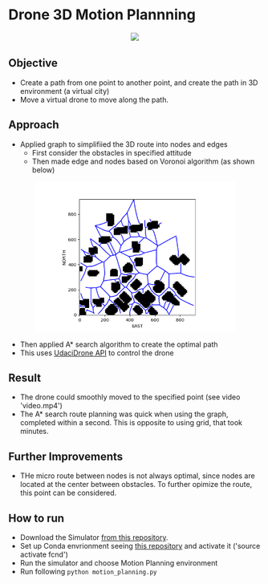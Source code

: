 # Drone 3D Motion Plannning 

<p align="center"> <img width="400" src="Video.gif"> </p>


## Objective 

- Create a path from one point to another point, and create the path in 3D environment (a virtual city)
- Move a virtual drone to move along the path.

## Approach

- Applied graph to simplifiied the 3D route into nodes and edges
    -  First consider the obstacles in specified attitude  
    -  Then made edge and nodes based on Voronoi algorithm (as shown below)

<p align="center"> <img width="400" src="graph.png"> </p>

- Then applied A* search algorithm to create the optimal path 
- This uses [UdaciDrone API](https://udacity.github.io/udacidrone/) to control the drone


## Result

- The drone could smoothly moved to the specified point (see video 'video.mp4')
- The A* search route planning was quick when using the graph, completed within a second. This is opposite to using grid, that took minutes. 


## Further Improvements
- THe micro route between nodes is not always optimal, since nodes are located at the center between obstacles. To further opimize the route, this point can be considered.

## How to run
- Download the Simulator [from this repository](https://github.com/udacity/FCND-Simulator-Releases/releases).
- Set up Conda envrionment seeing [this repository](https://github.com/udacity/FCND-Term1-Starter-Kit) and activate it ('source activate fcnd')
- Run the simulator and choose Motion Planning environment
- Run following `python motion_planning.py` 


